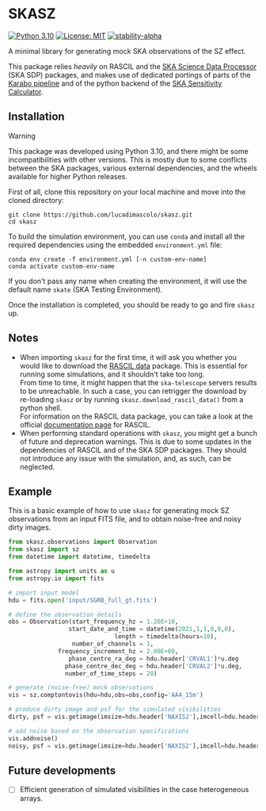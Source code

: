 
# SKASZ
[![Python 3.10](https://img.shields.io/badge/python-3.10-blue.svg)](https://www.python.org/downloads/release/python-31015/)
[![License: MIT](https://img.shields.io/badge/License-MIT-yellow.svg)](https://opensource.org/licenses/MIT)
[![stability-alpha](https://img.shields.io/badge/stability-alpha-f4d03f.svg)](https://github.com/mkenney/software-guides/blob/master/STABILITY-BADGES.md#alpha)

A minimal library for generating mock SKA observations of the SZ effect. 

This package relies _heavily_ on RASCIL and the [SKA Science Data Processor](https://gitlab.com/ska-telescope/sdp) (SKA SDP) packages, and makes use of dedicated portings of parts of the [Karabo pipeline](https://github.com/i4Ds/Karabo-Pipeline) and of the python backend of the [SKA Sensitivity Calculator](https://gitlab.com/ska-telescope/ost/ska-ost-senscalc).

## Installation

> [!WARNING]
> This package was developed using Python 3.10, and there might be some incompatibilities with other versions. This is mostly due to some conflicts between the SKA packages, various external dependencies, and the wheels available for higher Python releases.

First of all, clone this repository on your local machine and move into the cloned directory:
```
git clone https://github.com/lucadimascolo/skasz.git
cd skasz
```

To build the simulation environment, you can use `conda` and install all the required dependencies using the embedded `environment.yml` file:
```
conda env create -f environment.yml [-n custom-env-name]
conda activate custom-env-name
```
If you don't pass any name when creating the environment, it will use the default name `skate` (SKA Testing Environment).

Once the installation is completed, you should be ready to go and fire `skasz` up.

## Notes
- When importing `skasz` for the first time, it will ask you whether you would like to download the [RASCIL data](https://gitlab.com/ska-telescope/external/rascil-main/-/tree/master/data?ref_type=heads) package. This is essential for running some simulations, and it shouldn't take too long. <br>
From time to time, it might happen that the `ska-telescope` servers results to be unreachable. In such a case, you can retrigger the download by re-loading `skasz` or by running `skasz.download_rascil_data()` from a python shell. <br>
For information on the RASCIL data package, you can take a look at the official [documentation page](https://rascil-main.readthedocs.io/en/latest/RASCIL_install.html#installation-via-pip) for RASCIL.
- When performing standard operations with `skasz`, you might get a bunch of future and deprecation warnings. This is due to some updates in the dependencies of RASCIL and of the SKA SDP packages. They should not introduce any issue with the simulation, and, as such, can be neglected.

## Example
This is a basic example of how to use `skasz` for generating mock SZ observations from an input FITS file, and to obtain noise-free and noisy dirty images.

```python
from skasz.observations import Observation
from skasz import sz
from datetime import datetime, timedelta

from astropy import units as u
from astropy.io import fits

# import input model
hdu = fits.open('input/SGRB_full_gt.fits')

# define the observation details
obs = Observation(start_frequency_hz = 1.20E+10,
                 start_date_and_time = datetime(2021,1,1,0,0,0),
                              length = timedelta(hours=10),
                  number_of_channels = 1,
              frequency_increment_hz = 2.00E+09,
                 phase_centre_ra_deg = hdu.header['CRVAL1']*u.deg
                phase_centre_dec_deg = hdu.header['CRVAL2']*u.deg,
                number_of_time_steps = 20)

# generate (noise-free) mock observations
vis = sz.comptontovis(hdu=hdu,obs=obs,config='AA4_15m')

# produce dirty image and psf for the simulated visibilities
dirty, psf = vis.getimage(imsize=hdu.header['NAXIS2'],imcell=hdu.header['CDELT2']*u.deg)

# add noise based on the observation specifications
vis.addnoise()
noisy, psf = vis.getimage(imsize=hdu.header['NAXIS2'],imcell=hdu.header['CDELT2']*u.deg)

```

## Future developments
- [ ] Efficient generation of simulated visibilities in the case heterogeneous arrays.
